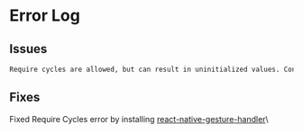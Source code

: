 # Error Log

## Issues

```bash
Require cycles are allowed, but can result in uninitialized values. Consider refactoring to remove the need for a cycle.
```

## Fixes

Fixed Require Cycles error by installing [react-native-gesture-handler]([https://link](https://www.npmjs.com/package/react-native-gesture-handler))\